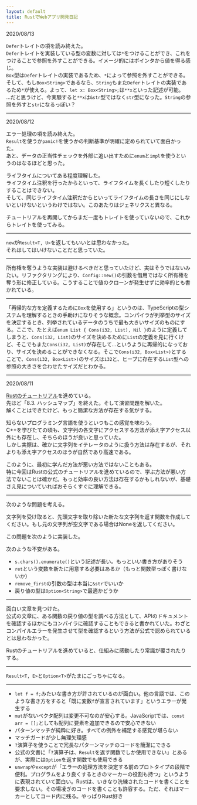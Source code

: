 ```yaml
---
layout: default
title: RustでWebアプリ開発日記
---
```

2020/08/13

`Defer`トレイトの項を読み終えた。  
`Defer`トレイトを実装している型の変数に対しては`*`をつけることができ、これをつけることで参照を外すことができる。イメージ的にはポインタから値を得る感じ。  
`Box`型は`Defer`トレイトの実装であるため、`*`によって参照を外すことができる。そして、もし`Box<String>`であるなら、`String`もまた`Defer`トレイトの実装であるため`*`が使える。よって、`let x: Box<String>;`は`**x`といった記述が可能。  
…だと思うけど、今実験すると`**x`は`&str`型ではなく`str`型になった。`String`の参照を外すと`str`になるっぽい？

<hr>

2020/08/12

エラー処理の項を読み終えた。  
`Result`を使うか`panic!`を使うかの判断基準が明確に定められていて面白かった。  
あと、データの正当性チェックを外部に追い出すために`enum`と`impl`を使うというのはなるほどと思った。

ライフタイムについてある程度理解した。  
ライフタイム注釈を行ったからといって、ライフタイムを長くしたり短くしたりすることはできない。  
そして、同じライフタイム注釈だからといってライフタイムの長さを同じにしないといけないというわけではない。このあたりはジェネリクスと異なる。

チュートリアルを再開してからまだ一度もトレイトを使っていないので、これからトレイトを使ってみる。

<hr>

`new`が`Result<T, U>`を返してもいいとは思わなかった。  
それはしてはいけないことだと思っていた。

<hr>

所有権を奪うような実装は避けるべきだと思っていたけど、実はそうではないみたい。リファクタリングにより、`Config::new()`の引数を借用ではなく所有権を奪う形に修正している。こうすることで値のクローンが発生せずに効率的とも書かれている。

<hr>

「再帰的な方を定義するために`Box`を使用する」というのは、TypeScriptの型システムを理解するときの手助けになりそうな概念。コンパイラが列挙型のサイズを決定するとき、列挙されているデータのうちで最も大きいサイズのものにする。ここで、たとえば`enum List { Cons(i32, List), Nil }`のように定義してしまうと、`Cons(i32, List)`のサイズを決めるために`List`の定義を見に行くけど、そこでもまた`Cons(i32, List)`が存在して…というように再帰的になっており、サイズを決めることができなくなる。そこで`Cons(i32, Box<List>)`とすることで、`Cons(i32, Box<List>)`のサイズは`i32`と、ヒープに存在する`List`型への参照の大きさを合わせたサイズだとわかる。

<hr>

2020/08/11

[Rustのチュートリアル](https://doc.rust-jp.rs/book/second-edition/)を進めている。  
先ほど「8.3. ハッシュマップ」を終えた。そして演習問題を解いた。  
解くことはできたけど、もっと簡潔な方法が存在する気がする。  

知らないプログラミング言語を使うといつもこの感覚を味わう。  
C++を学びたての頃も、文字列の各文字にアクセスする方法が添え字アクセス以外にも存在し、そちらのほうが良いと思っていた。  
しかし実際は、確かに文字列をイテレータのように扱う方法は存在するが、それよりも添え字アクセスのほうが自然であり高速である。  

このように、最初に学んだ方法が悪い方法ではないこともある。  
特に今回はRustの公式のチュートリアルを進めているので、学ぶ方法が悪い方法でないことは確かだ。もっと効率の良い方法は存在するかもしれないが、基礎さえ見についていればおそらくすぐに理解できる。

<hr>

次のような問題を考える。  

文字列を受け取ると、先頭文字を取り除いた新たな文字列を返す関数を作成してください。もし元の文字列が空文字である場合はNoneを返してください。

この問題を次のように実装した。

<script src="https://ideone.com/e.js/j6mxyL" type="text/javascript" ></script>

次のような不安がある。

* `s.chars().enumerate()`という記述が長い。もっといい書き方がありそう
* `ret`という変数を新たに用意する必要はあるか（もっと関数型っぽく書けないか）
* `remove_first`の引数の型は本当に`&str`でいいか
* 戻り値の型は`Option<String>`で最適かどうか

<hr>

面白い文章を見つけた。  
公式の文章に、ある関数の戻り値の型を調べる方法として、APIのドキュメントを確認するほかにもコンパイラに確認することもできると書かれていた。わざとコンパイルエラーを発生させて型を確認するという方法が公式で認められているとは思わなかった。  

Rustのチュートリアルを進めていると、仕組みに感動したり常識が覆されたりする。  

<hr>

`Result<T, E>`と`Option<T>`がたまにごっちゃになる。

<hr>

* `let f = f;`みたいな書き方が許されているのが面白い。他の言語では、このような書き方をすると「既に変数`f`が宣言されています」というエラーが発生する
* `mut`がないベクタ配列は変更不可なのが安心する。JavaScriptでは、`const arr = [];`としても配列に要素を追加できるので安心できない
* パターンマッチが純粋に好き。すべての例外を補足する感覚が堪らない
* マッチガードが少し無理矢理感
* `?`演算子を使うことで冗長なパターンマッチのコードを簡潔にできる
* 公式の文書に「`?`演算子は、`Result`を返す関数でしか使用できない」とあるが、実際には`Option`を返す関数でも使用できる
* `unwrap`や`except`が「エラーの処理方法を決定する前のプロトタイプの段階で便利。プログラムをより良くするときのマーカーの役割も持つ」というように表現されていて面白い。Rustは、いきなり洗練されたコードを書くことを要求しない。その場凌ぎのコードを書くことも許容する。ただ、それはマーカーとしてコード内に残る。やっぱりRust好き